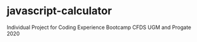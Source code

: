 # javascript-calculator
Individual Project for Coding Experience Bootcamp CFDS UGM and Progate 2020
